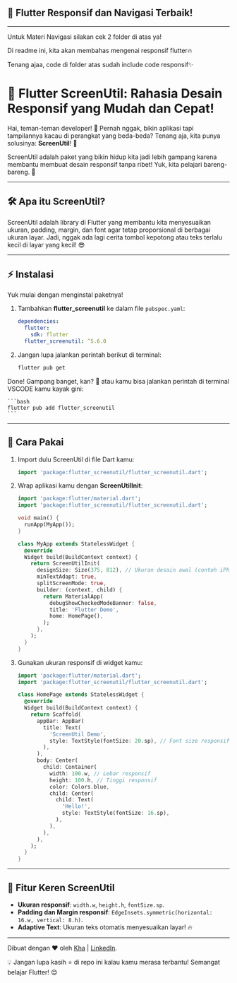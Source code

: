## 📱 Flutter Responsif dan Navigasi Terbaik!
---
Untuk Materi Navigasi silakan cek 2 folder di atas ya!

Di readme ini, kita akan membahas mengenai responsif flutter🔥

Tenang ajaa, code di folder atas sudah include code responsif✨

# 📱 Flutter ScreenUtil: Rahasia Desain Responsif yang Mudah dan Cepat!

Hai, teman-teman developer! 👋
Pernah nggak, bikin aplikasi tapi tampilannya kacau di perangkat yang beda-beda? Tenang aja, kita punya solusinya: **ScreenUtil**! 🎉

ScreenUtil adalah paket yang bikin hidup kita jadi lebih gampang karena membantu membuat desain responsif tanpa ribet! Yuk, kita pelajari bareng-bareng. 🚀

---

## 🛠️ Apa itu ScreenUtil?
ScreenUtil adalah library di Flutter yang membantu kita menyesuaikan ukuran, padding, margin, dan font agar tetap proporsional di berbagai ukuran layar. Jadi, nggak ada lagi cerita tombol kepotong atau teks terlalu kecil di layar yang kecil! 😎

---

## ⚡ Instalasi
Yuk mulai dengan menginstal paketnya!

1. Tambahkan **flutter_screenutil** ke dalam file `pubspec.yaml`:

    ```yaml
    dependencies:
      flutter:
        sdk: flutter
      flutter_screenutil: ^5.6.0
    ```

2. Jangan lupa jalankan perintah berikut di terminal:

    ```bash
    flutter pub get
    ```

Done! Gampang banget, kan? 🎉 atau kamu bisa jalankan perintah di terminal VSCODE kamu kayak gini:

    ```bash
    flutter pub add flutter_screenutil
    ```

---

## 🚀 Cara Pakai

1. Import dulu ScreenUtil di file Dart kamu:

    ```dart
    import 'package:flutter_screenutil/flutter_screenutil.dart';
    ```

2. Wrap aplikasi kamu dengan **ScreenUtilInit**:

    ```dart
    import 'package:flutter/material.dart';
    import 'package:flutter_screenutil/flutter_screenutil.dart';

    void main() {
      runApp(MyApp());
    }

    class MyApp extends StatelessWidget {
      @override
      Widget build(BuildContext context) {
        return ScreenUtilInit(
          designSize: Size(375, 812), // Ukuran desain awal (contoh iPhone X)
          minTextAdapt: true,
          splitScreenMode: true,
          builder: (context, child) {
            return MaterialApp(
              debugShowCheckedModeBanner: false,
              title: 'Flutter Demo',
              home: HomePage(),
            );
          },
        );
      }
    }
    ```

3. Gunakan ukuran responsif di widget kamu:

    ```dart
    import 'package:flutter/material.dart';
    import 'package:flutter_screenutil/flutter_screenutil.dart';

    class HomePage extends StatelessWidget {
      @override
      Widget build(BuildContext context) {
        return Scaffold(
          appBar: AppBar(
            title: Text(
              'ScreenUtil Demo',
              style: TextStyle(fontSize: 20.sp), // Font size responsif
            ),
          ),
          body: Center(
            child: Container(
              width: 100.w, // Lebar responsif
              height: 100.h, // Tinggi responsif
              color: Colors.blue,
              child: Center(
                child: Text(
                  'Hello!',
                  style: TextStyle(fontSize: 16.sp),
                ),
              ),
            ),
          ),
        );
      }
    }
    ```

---

## 🌟 Fitur Keren ScreenUtil
- **Ukuran responsif**: `width.w`, `height.h`, `fontSize.sp`.
- **Padding dan Margin responsif**: `EdgeInsets.symmetric(horizontal: 16.w, vertical: 8.h)`.
- **Adaptive Text**: Ukuran teks otomatis menyesuaikan layar! 🔥

---

Dibuat dengan ❤️ oleh [Kha](https://www.instagram.com/khalilaah.15/) | [LinkedIn](https://www.linkedin.com/in/khalilullah-nuraini-20246223b/).

💡 Jangan lupa kasih ⭐ di repo ini kalau kamu merasa terbantu! Semangat belajar Flutter! 😊
